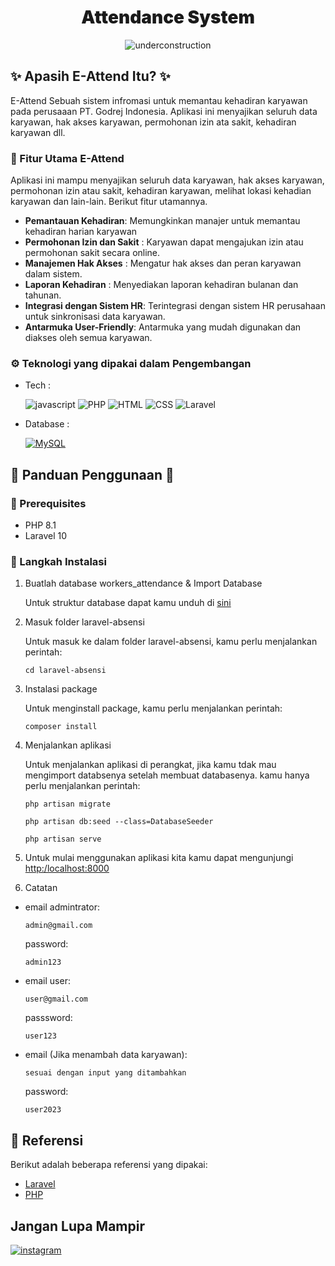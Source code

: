 <div align="center">
    

<h1 style="font-weight:900" align="center">Attendance System</h1>

![underconstruction][underconstruction]
<br />

</div>

## ✨ Apasih E-Attend Itu? ✨

E-Attend Sebuah sistem infromasi untuk memantau kehadiran karyawan pada perusaaan PT. Godrej Indonesia. Aplikasi ini menyajikan seluruh data karyawan, hak akses karyawan, permohonan izin ata sakit, kehadiran karyawan dll. 

### 🚀 Fitur Utama E-Attend

Aplikasi ini mampu menyajikan seluruh data karyawan, hak akses karyawan, permohonan izin atau sakit, kehadiran karyawan, melihat lokasi kehadian karyawan dan lain-lain. Berikut fitur utamannya.

-   **Pemantauan Kehadiran**: Memungkinkan manajer untuk memantau kehadiran harian karyawan
-   **Permohonan Izin dan Sakit** : Karyawan dapat mengajukan izin atau permohonan sakit secara online.
-   **Manajemen Hak Akses** : Mengatur hak akses dan peran karyawan dalam sistem.
-   **Laporan Kehadiran** : Menyediakan laporan kehadiran bulanan dan tahunan.
-   **Integrasi dengan Sistem HR**: Terintegrasi dengan sistem HR perusahaan untuk sinkronisasi data karyawan.
-   **Antarmuka User-Friendly**: Antarmuka yang mudah digunakan dan diakses oleh semua karyawan.

### ⚙️ Teknologi yang dipakai dalam Pengembangan

-   Tech :

    ![javascript][javascript]
    ![PHP][PHP]
    ![HTML][HTML]
    ![CSS][CSS]
    ![Laravel][Laravel]
    
-   Database :

    [![MySQL][MySQL]][MySQL-url]
    
## 📙 Panduan Penggunaan 📙

### 📝 Prerequisites

-   PHP 8.1
-   Laravel 10

### 👣 Langkah Instalasi

1.  Buatlah database workers_attendance & Import Database

    Untuk struktur database dapat kamu unduh di [sini](workers_attendance.sql)


2.  Masuk folder laravel-absensi

    Untuk masuk ke dalam folder laravel-absensi, kamu perlu menjalankan perintah:

    ```
    cd laravel-absensi
    ```

3.  Instalasi package

    Untuk menginstall package, kamu perlu menjalankan perintah:

    ```
    composer install
    ```

4. Menjalankan aplikasi

    Untuk menjalankan aplikasi di perangkat, jika kamu tdak mau mengimport databsenya setelah membuat databasenya. kamu hanya perlu menjalankan perintah:

    ```
    php artisan migrate
    ```
    ```
    php artisan db:seed --class=DatabaseSeeder
    ```
    ```
    php artisan serve
    ```
5. Untuk mulai menggunakan aplikasi kita kamu dapat mengunjungi [http:/localhost:8000](http:/localhost:8000)
6. Catatan
- email admintrator:
    ```
    admin@gmail.com
    ```
    password:
    ```
    admin123
    ```
- email user:
    ```
    user@gmail.com
    ```
    passsword:
    ```
    user123
    ```
- email (Jika menambah data karyawan):
    ```
    sesuai dengan input yang ditambahkan
    ```
    password:
    ```
    user2023
    ```

## 📙 Referensi

Berikut adalah beberapa referensi yang dipakai:

-   [Laravel](https://laravel.com/docs/)
-   [PHP](https://www.php.net/)


## Jangan Lupa Mampir

[![instagram][instagram]](https://www.instagram.com/sultan_amirulmukminin/)


<!-- MARKDOWN LINKS & IMAGES -->
[MySQL-url]: https://www.mysql.com/
[MySQL]: https://img.shields.io/badge/MySQL-00000F?style=for-the-badge&logo=mysql&logoColor=white
[javascript]: https://img.shields.io/badge/JavaScript-F7DF1E?style=for-the-badge&logo=javascript&logoColor=black
[instagram]: https://img.shields.io/badge/Instagram-E4405F?style=for-the-badge&logo=instagram&logoColor=white
[underconstruction]: https://img.shields.io/badge/Status-FinalStableRelease-FFFF00?style=for-the-badge&logoColor=FFFF00
[website]: https://img.shields.io/badge/Live_Demo-000000?style=for-the-badge&logo=About.me&logoColor=white
[PHP]: https://img.shields.io/badge/PHP-777BB4?style=for-the-badge&logo=php&logoColor=white
[JavaScript]: https://img.shields.io/badge/JavaScript-F7DF1E?style=for-the-badge&logo=javascript&logoColor=black
[HTML]: https://img.shields.io/badge/HTML5-E34F26?style=for-the-badge&logo=html5&logoColor=white
[CSS]: https://img.shields.io/badge/CSS3-1572B6?style=for-the-badge&logo=css3&logoColor=white
[Laravel]: https://img.shields.io/badge/Laravel-FF2D20?style=for-the-badge&logo=laravel&logoColor=white

